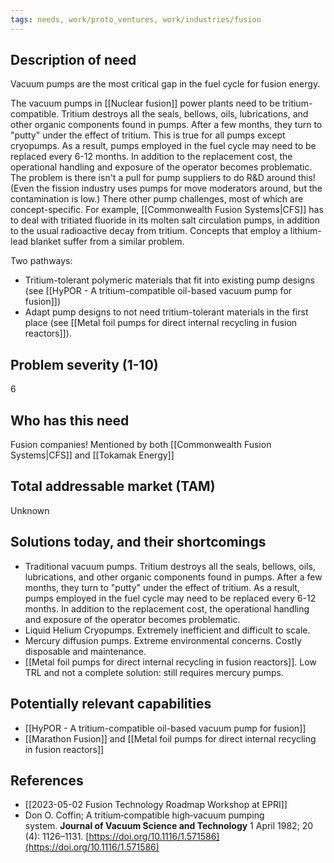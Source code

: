```yaml
---
tags: needs, work/proto_ventures, work/industries/fusion
---
```


## Description of need
Vacuum pumps are the most critical gap in the fuel cycle for fusion energy.

The vacuum pumps in [[Nuclear fusion]] power plants need to be tritium-compatible. Tritium destroys all the seals, bellows, oils, lubrications, and other organic components found in pumps. After a few months, they turn to "putty" under the effect of tritium. This is true for all pumps except cryopumps. As a result, pumps employed in the fuel cycle may need to be replaced every 6-12 months. In addition to the replacement cost, the operational handling and exposure of the operator becomes problematic. The problem is there isn't a pull for pump suppliers to do R&D around this! (Even the fission industry uses pumps for move moderators around, but the contamination is low.) There other pump challenges, most of which are concept-specific. For example, [[Commonwealth Fusion Systems|CFS]] has to deal with tritiated fluoride in its molten salt circulation pumps, in addition to the usual radioactive decay from tritium. Concepts that employ a lithium-lead blanket suffer from a similar problem.

Two pathways:
- Tritium-tolerant polymeric materials that fit into existing pump designs (see [[HyPOR - A tritium-compatible oil-based vacuum pump for fusion]])
- Adapt pump designs to not need tritium-tolerant materials in the first place (see [[Metal foil pumps for direct internal recycling in fusion reactors]]).

## Problem severity (1-10)
6

## Who has this need
Fusion companies! Mentioned by both [[Commonwealth Fusion Systems|CFS]] and [[Tokamak Energy]]

## Total addressable market (TAM)
Unknown

## Solutions today, and their shortcomings
- Traditional vacuum pumps. Tritium destroys all the seals, bellows, oils, lubrications, and other organic components found in pumps. After a few months, they turn to "putty" under the effect of tritium. As a result, pumps employed in the fuel cycle may need to be replaced every 6-12 months. In addition to the replacement cost, the operational handling and exposure of the operator becomes problematic.
- Liquid Helium Cryopumps. Extremely inefficient and difficult to scale.
- Mercury diffusion pumps. Extreme environmental concerns. Costly disposable and maintenance.
- [[Metal foil pumps for direct internal recycling in fusion reactors]]. Low TRL and not a complete solution: still requires mercury pumps.

## Potentially relevant capabilities
- [[HyPOR - A tritium-compatible oil-based vacuum pump for fusion]]
- [[Marathon Fusion]] and [[Metal foil pumps for direct internal recycling in fusion reactors]]

## References
- [[2023-05-02 Fusion Technology Roadmap Workshop at EPRI]]
- Don O. Coffin; A tritium‐compatible high‐vacuum pumping system. __Journal of Vacuum Science and Technology__ 1 April 1982; 20 (4): 1126–1131. [https://doi.org/10.1116/1.571586](https://doi.org/10.1116/1.571586)
